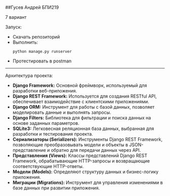 ##Гусев Андрей БПИ219

7 вариант 

Запуск:

- Скачать репозиторий
- Выполнить: 
    ``` 
    python manage.py runserver
    ```
- Протестировать в postman

---

Архитектура проекта:
 - **Django Framework:** Основной фреймворк, используемый для разработки веб-приложения.
 - **Django REST Framework:** Используется для создания RESTful API, обеспечивает взаимодействие с клиентскими приложениями.
 - **Django ORM:** Инструмент для работы с базой данных, позволяет моделировать данные и выполнять запросы.
 - **Django Filters:** Библиотека для фильтрации и поиска данных на основе заданных параметров.
 - **SQLite3:** Легковесная реляционная база данных, выбранная для разработки и тестирования проекта.
 - **Сериализаторы (Serializers):** Инструменты Django REST Framework, позволяющие преобразовывать модели и объекты в JSON-представление и обратно для передачи данных через API.
 - **Представления (Views):** Классы представлений Django REST Framework, обрабатывающие HTTP-запросы и возвращающие соответствующие HTTP-ответы.
 - **Модели (Models):** Определяют структуру данных и бизнес-логику приложения.
 - **Миграции (Migrations):** Инструмент для управления изменениями в базе данных при развитии приложения.
 
